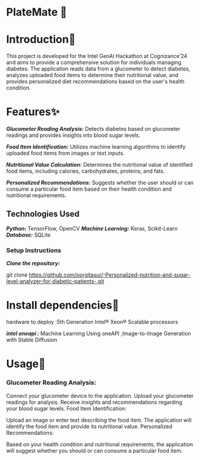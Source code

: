 # PlateMate 🍝



# Introduction🐨
This project is developed for the Intel GenAI Hackathon at Cognizance’24 and aims to provide a comprehensive solution for individuals managing diabetes. The application reads data from a glucometer to detect diabetes, analyzes uploaded food items to determine their nutritional value, and provides personalized diet recommendations based on the user's health condition.


# Features✨
_**Glucometer Reading Analysis:**_ Detects diabetes based on glucometer readings and provides insights into blood sugar levels.

_**Food Item Identification:**_ Utilizes machine learning algorithms to identify uploaded food items from images or text inputs.

_**Nutritional Value Calculation:**_ Determines the nutritional value of identified food items, including calories, carbohydrates, proteins, and fats.

_**Personalized Recommendations:**_ Suggests whether the user should or can consume a particular food item based on their health condition and nutritional requirements.


## Technologies Used

_**Python:**_ TensorFlow, OpenCV
_**Machine Learning:**_ Keras, Scikit-Learn
_**Database:**_ SQLite

### Setup Instructions

_**Clone the repository:**_

git clone https://github.com/oorgitasur/-Personalized-nutrition-and-sugar-level-analyzer-for-diabetic-patients-.git


# Install dependencies🌱

hardware to deploy :5th Generation Intel® Xeon® Scalable processors 

_**intel oneapi :**_ Machine Learning Using oneAPI ,Image-to-Image Generation with Stable Diffusion


# Usage🤖
### Glucometer Reading Analysis:

Connect your glucometer device to the application.
Upload your glucometer readings for analysis.
Receive insights and recommendations regarding your blood sugar levels.
Food Item Identification:

Upload an image or enter text describing the food item.
The application will identify the food item and provide its nutritional value.
Personalized Recommendations:

Based on your health condition and nutritional requirements, the application will suggest whether you should or can consume a particular food item.
